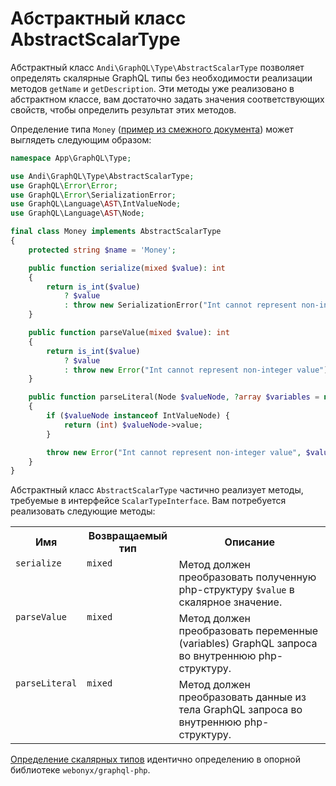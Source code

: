 # Абстрактный класс AbstractScalarType

Абстрактный класс `Andi\GraphQL\Type\AbstractScalarType` позволяет определять скалярные GraphQL типы
без необходимости реализации методов `getName` и `getDescription`. Эти методы уже реализовано в абстрактном
классе, вам достаточно задать значения соответствующих свойств, чтобы определить результат этих методов.

Определение типа `Money` ([пример из смежного документа](scalar-type.md)) может выглядеть следующим
образом:

```php
namespace App\GraphQL\Type;

use Andi\GraphQL\Type\AbstractScalarType;
use GraphQL\Error\Error;
use GraphQL\Error\SerializationError;
use GraphQL\Language\AST\IntValueNode;
use GraphQL\Language\AST\Node;

final class Money implements AbstractScalarType
{
    protected string $name = 'Money';

    public function serialize(mixed $value): int
    {
        return is_int($value)
            ? $value
            : throw new SerializationError("Int cannot represent non-integer value");
    }

    public function parseValue(mixed $value): int
    {
        return is_int($value)
            ? $value
            : throw new Error("Int cannot represent non-integer value");
    }

    public function parseLiteral(Node $valueNode, ?array $variables = null): int
    {
        if ($valueNode instanceof IntValueNode) {
            return (int) $valueNode->value;
        }

        throw new Error("Int cannot represent non-integer value", $valueNode);
    }
}
```

Абстрактный класс `AbstractScalarType` частично реализует методы, требуемые в интерфейсе
`ScalarTypeInterface`. Вам потребуется реализовать следующие методы:

<table>
    <tr>
        <th>Имя</th>
        <th>Возвращаемый тип</th>
        <th>Описание</th>
    </tr>
    <tr>
        <td valign="top"><code>serialize</code></td>
        <td valign="top"><code>mixed</code></td>
        <td valign="top">
            Метод должен преобразовать полученную php-структуру <code>$value</code> в скалярное значение.
        </td>
    </tr>
    <tr>
        <td valign="top"><code>parseValue</code></td>
        <td valign="top"><code>mixed</code></td>
        <td valign="top">
            Метод должен преобразовать переменные (variables) GraphQL запроса во внутреннюю php-структуру.
        </td>
    </tr>
    <tr>
        <td valign="top"><code>parseLiteral</code></td>
        <td valign="top"><code>mixed</code></td>
        <td valign="top">
            Метод должен преобразовать данные из тела GraphQL запроса во внутреннюю php-структуру.
        </td>
    </tr>
</table>

[Определение скалярных типов](https://webonyx.github.io/graphql-php/type-definitions/scalars/)
идентично определению в опорной библиотеке `webonyx/graphql-php`.
